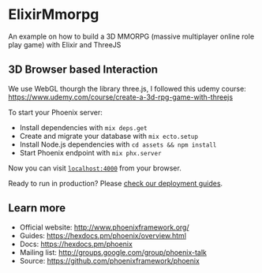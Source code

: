# ElixirMmorpg

An example on how to build a 3D MMORPG (massive multiplayer online role play game) with Elixir and ThreeJS

## 3D Browser based Interaction

We use WebGL thourgh the library three.js, I followed this udemy course: https://www.udemy.com/course/create-a-3d-rpg-game-with-threejs

To start your Phoenix server:

  * Install dependencies with `mix deps.get`
  * Create and migrate your database with `mix ecto.setup`
  * Install Node.js dependencies with `cd assets && npm install`
  * Start Phoenix endpoint with `mix phx.server`

Now you can visit [`localhost:4000`](http://localhost:4000) from your browser.

Ready to run in production? Please [check our deployment guides](https://hexdocs.pm/phoenix/deployment.html).

## Learn more

  * Official website: http://www.phoenixframework.org/
  * Guides: https://hexdocs.pm/phoenix/overview.html
  * Docs: https://hexdocs.pm/phoenix
  * Mailing list: http://groups.google.com/group/phoenix-talk
  * Source: https://github.com/phoenixframework/phoenix
